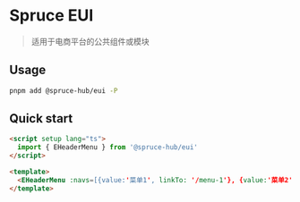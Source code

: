# Spruce EUI

> 适用于电商平台的公共组件或模块

## Usage

```bash
pnpm add @spruce-hub/eui -P
```

## Quick start

```html
<script setup lang="ts">
  import { EHeaderMenu } from '@spruce-hub/eui'
</script>

<template>
  <EHeaderMenu :navs=[{value:'菜单1', linkTo: '/menu-1'}, {value:'菜单2', linkTo: '/menu-2'}] />
</template>
```
